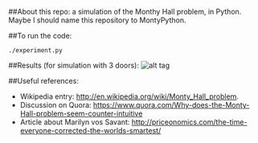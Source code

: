 ##About this repo:
a simulation of the Monthy Hall problem, in Python. Maybe I should name this repository to MontyPython. 

##To run the code:
```
./experiment.py
```
##Results (for simulation with 3 doors):
![alt tag](https://github.com/nihit/MontyHall/blob/master/results/plot.png)

##Useful references: 
* Wikipedia entry: http://en.wikipedia.org/wiki/Monty_Hall_problem.
* Discussion on Quora: https://www.quora.com/Why-does-the-Monty-Hall-problem-seem-counter-intuitive
* Article about Marilyn vos Savant: http://priceonomics.com/the-time-everyone-corrected-the-worlds-smartest/

